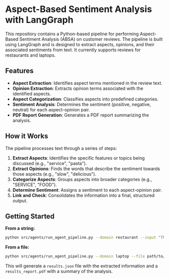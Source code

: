 # Aspect-Based Sentiment Analysis with LangGraph

This repository contains a Python-based pipeline for performing Aspect-Based Sentiment Analysis (ABSA) on customer reviews. The pipeline is built using LangGraph and is designed to extract aspects, opinions, and their associated sentiments from text. It currently supports reviews for restaurants and laptops.

## Features

- **Aspect Extraction**: Identifies aspect terms mentioned in the review text.
- **Opinion Extraction**: Extracts opinion terms associated with the identified aspects.
- **Aspect Categorization**: Classifies aspects into predefined categories.
- **Sentiment Analysis**: Determines the sentiment (positive, negative, neutral) for each aspect-opinion pair.
- **PDF Report Generation**: Generates a PDF report summarizing the analysis.

## How it Works

The pipeline processes text through a series of steps:

1.  **Extract Aspects**: Identifies the specific features or topics being discussed (e.g., "service", "pasta").
2.  **Extract Opinions**: Finds the words that describe the sentiment towards those aspects (e.g., "slow", "delicious").
3.  **Categorize Aspects**: Groups aspects into broader categories (e.g., "SERVICE", "FOOD").
4.  **Determine Sentiment**: Assigns a sentiment to each aspect-opinion pair.
5.  **Link and Check**: Consolidates the information into a final, structured output.

## Getting Started

**From a string:**

```bash
python src/agents/run_agent_pipeline.py --domain restaurant --input "The pasta was delicious but the service was slow."
```

**From a file:**

```bash
python src/agents/run_agent_pipeline.py --domain laptop --file path/to/your/reviews.txt --output results.json
```

This will generate a `results.json` file with the extracted information and a `results_report.pdf` with a summary of the analysis.
